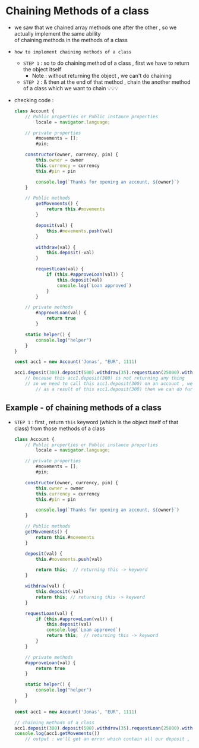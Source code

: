 # Chaining Methods of a class

- we saw that we chained array methods one after the other , so we actually implement the same ability <br>
    of chaining methods in the methods of a class
- `how to implement chaining methods of a class`
    - `STEP 1` : so to do chaining method of a class , first we have to return the object itself <br>
        - Note : without returning the object , we can't do chaining 
    - `STEP 2` : & then at the end of that method , chain the another method of a class which we want to chain 💡💡💡

- checking code :
    ```js
    class Account {
        // Public properties or Public instance properties
            locale = navigator.language;

        // private properties 
            #movements = [];
            #pin; 

        constructor(owner, currency, pin) {
            this.owner = owner 
            this.currency = currency 
            this.#pin = pin 

            console.log(`Thanks for opening an account, ${owner}`)
        }

        // Public methods
            getMovements() {
                return this.#movements
            }

            deposit(val) {
                this.#movements.push(val) 
            }

            withdraw(val) {
                this.deposit(-val) 
            }

            requestLoan(val) {
                if (this.#approveLoan(val)) {
                    this.deposit(val)
                    console.log(`Loan approved`)
                }
            }

        // private methods 
            #approveLoan(val) {
                return true
            }

        static helper() {
            console.log("helper")
        }
    } 

    const acc1 = new Account('Jonas', "EUR", 1111)

    acc1.deposit(300).deposit(500).withdraw(35).requestLoan(25000).withdraw(4000) // output : error
        // because this acc1.deposit(300) is not returning any thing 
        // so we need to call this acc1.deposit(300) on an account , we have to return the object itself 
            // as a result of this acc1.deposit(300) then we can do further chaining on that object itself 💡💡💡
    ```

## Example - of chaining methods of a class

- `STEP 1` : first , return `this` keyword (which is the object itself of that class) from those methods of a class 
    ```js
    class Account {
        // Public properties or Public instance properties
            locale = navigator.language;

        // private properties 
            #movements = [];
            #pin; 

        constructor(owner, currency, pin) {
            this.owner = owner 
            this.currency = currency 
            this.#pin = pin 

            console.log(`Thanks for opening an account, ${owner}`)
        }

        // Public methods
        getMovements() {
            return this.#movements
        }

        deposit(val) {
            this.#movements.push(val)         

            return this;  // returning this -> keyword
        }

        withdraw(val) {
            this.deposit(-val) 
            return this; // returning this -> keyword
        }

        requestLoan(val) {
            if (this.#approveLoan(val)) {
                this.deposit(val)
                console.log(`Loan approved`)
                return this;  // returning this -> keyword
            }
        }

        // private methods 
        #approveLoan(val) {
            return true
        }

        static helper() {
            console.log("helper")
        }
    } 

    const acc1 = new Account('Jonas', "EUR", 1111)

    // chaining methods of a class
    acc1.deposit(300).deposit(500).withdraw(35).requestLoan(25000).withdraw(4000) 
    console.log(acc1.getMovements()) 
        // output : we'll get an error which contain all our deposit , withdraw , requestLoan  
    ```
